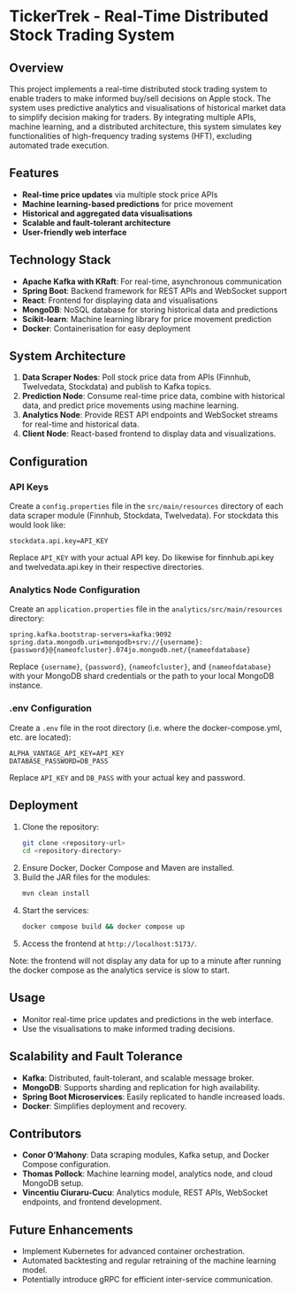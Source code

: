 # TickerTrek - Real-Time Distributed Stock Trading System

## Overview
This project implements a real-time distributed stock trading system to enable traders to make informed buy/sell decisions on Apple stock. The system uses predictive analytics and visualisations of historical market data to simplify decision making for traders. By integrating multiple APIs, machine learning, and a distributed architecture, this system simulates key functionalities of high-frequency trading systems (HFT), excluding automated trade execution.

## Features
- **Real-time price updates** via multiple stock price APIs
- **Machine learning-based predictions** for price movement
- **Historical and aggregated data visualisations**
- **Scalable and fault-tolerant architecture**
- **User-friendly web interface**

## Technology Stack
- **Apache Kafka with KRaft**: For real-time, asynchronous communication
- **Spring Boot**: Backend framework for REST APIs and WebSocket support
- **React**: Frontend for displaying data and visualisations
- **MongoDB**: NoSQL database for storing historical data and predictions
- **Scikit-learn**: Machine learning library for price movement prediction
- **Docker**: Containerisation for easy deployment

## System Architecture
1. **Data Scraper Nodes**: Poll stock price data from APIs (Finnhub, Twelvedata, Stockdata) and publish to Kafka topics.
2. **Prediction Node**: Consume real-time price data, combine with historical data, and predict price movements using machine learning.
3. **Analytics Node**: Provide REST API endpoints and WebSocket streams for real-time and historical data.
4. **Client Node**: React-based frontend to display data and visualizations.

## Configuration
### API Keys
Create a `config.properties` file in the `src/main/resources` directory of each data scraper module (Finnhub, Stockdata, Twelvedata). For stockdata this would look like:
```
stockdata.api.key=API_KEY
```
Replace `API_KEY` with your actual API key. Do likewise for finnhub.api.key and twelvedata.api.key in their respective directories.

### Analytics Node Configuration
Create an `application.properties` file in the `analytics/src/main/resources` directory:
```
spring.kafka.bootstrap-servers=kafka:9092
spring.data.mongodb.uri=mongodb+srv://{username}:{password}@{nameofcluster}.074jo.mongodb.net/{nameofdatabase}
```
Replace `{username}`, `{password}`, `{nameofcluster}`, and `{nameofdatabase}` with your MongoDB shard credentials or the path to your local MongoDB instance.

### .env Configuration
Create a `.env` file in the root directory (i.e. where the docker-compose.yml, etc. are located):
```
ALPHA_VANTAGE_API_KEY=API_KEY
DATABASE_PASSWORD=DB_PASS
```
Replace `API_KEY` and `DB_PASS` with your actual key and password.

## Deployment
1. Clone the repository:
   ```bash
   git clone <repository-url>
   cd <repository-directory>
   ```
2. Ensure Docker, Docker Compose and Maven are installed.
3. Build the JAR files for the modules:
    ```bash
   mvn clean install
    ```
3. Start the services:
   ```bash
   docker compose build && docker compose up
   ```
4. Access the frontend at `http://localhost:5173/`.

Note: the frontend will not display any data for up to a minute after running the docker compose as the analytics service is slow to start.

## Usage
- Monitor real-time price updates and predictions in the web interface.
- Use the visualisations to make informed trading decisions.

## Scalability and Fault Tolerance
- **Kafka**: Distributed, fault-tolerant, and scalable message broker.
- **MongoDB**: Supports sharding and replication for high availability.
- **Spring Boot Microservices**: Easily replicated to handle increased loads.
- **Docker**: Simplifies deployment and recovery.

## Contributors
- **Conor O’Mahony**: Data scraping modules, Kafka setup, and Docker Compose configuration.
- **Thomas Pollock**: Machine learning model, analytics node, and cloud MongoDB setup.
- **Vincentiu Ciuraru-Cucu**: Analytics module, REST APIs, WebSocket endpoints, and frontend development.

## Future Enhancements
- Implement Kubernetes for advanced container orchestration.
- Automated backtesting and regular retraining of the machine learning model.
- Potentially introduce gRPC for efficient inter-service communication.


